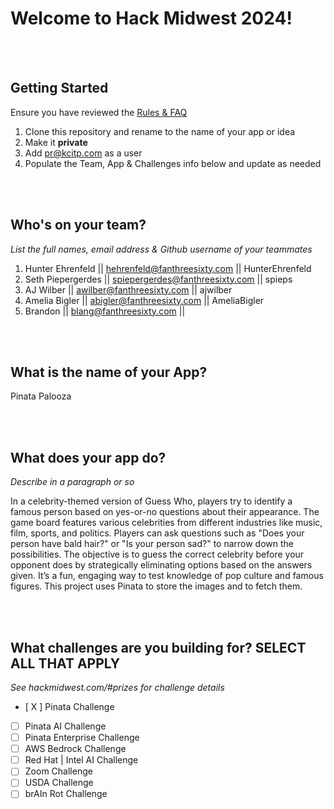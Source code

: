 # Welcome to Hack Midwest 2024!

<br /><br />

## Getting Started

Ensure you have reviewed the [Rules & FAQ](https://hackmidwest.com/#faq)

1. Clone this repository and rename to the name of your app or idea
2. Make it **private**
3. Add pr@kcitp.com as a user
4. Populate the Team, App & Challenges info below and update as needed

<br /><br />

## Who's on your team?

_List the full names, email address & Github username of your teammates_

1.  Hunter Ehrenfeld || hehrenfeld@fanthreesixty.com || HunterEhrenfeld
2.  Seth Piepergerdes || spiepergerdes@fanthreesixty.com || spieps
3.  AJ Wilber || awilber@fanthreesixty.com || ajwilber
4.  Amelia Bigler || abigler@fanthreesixty.com || AmeliaBigler
5.  Brandon || blang@fanthreesixty.com || 

<br /><br />

## What is the name of your App?

Pinata Palooza

<br /><br />

## What does your app do?

_Describe in a paragraph or so_

In a celebrity-themed version of Guess Who, players try to identify a famous person based on yes-or-no questions about their appearance. The game board features various celebrities from different industries like music, film, sports, and politics. Players can ask questions such as "Does your person have bald hair?" or "Is your person sad?" to narrow down the possibilities. The objective is to guess the correct celebrity before your opponent does by strategically eliminating options based on the answers given. It’s a fun, engaging way to test knowledge of pop culture and famous figures. This project uses Pinata to store the images and to fetch them.

<br /><br />

## What challenges are you building for? SELECT ALL THAT APPLY

_See hackmidwest.com/#prizes for challenge details_

- [ X ] Pinata Challenge
- [ ] Pinata AI Challenge
- [ ] Pinata Enterprise Challenge
- [ ] AWS Bedrock Challenge
- [ ] Red Hat | Intel AI Challenge
- [ ] Zoom Challenge
- [ ] USDA Challenge
- [ ] brAIn Rot Challenge

<br /><br />

